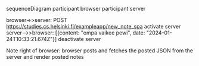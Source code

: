 sequenceDiagram
  participant browser
  participant server

  browser->>server: POST https://studies.cs.helsinki.fi/exampleapp/new_note_spa
  activate server
  server-->>browser: [{content: "ompa vaikee pewi", date: "2024-01-24T10:33:21.674Z"}]
  deactivate server

  Note right of browser: browser posts and fetches the posted JSON from the server and render posted notes
